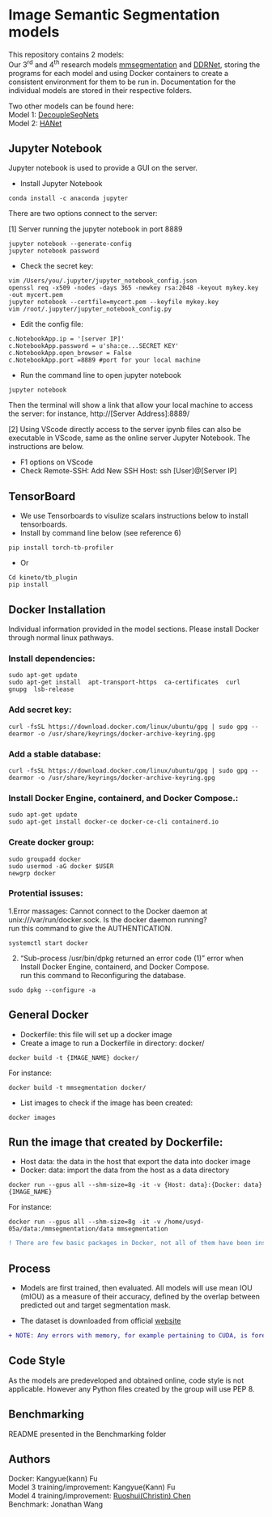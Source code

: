 # Image Semantic Segmentation models
This repository contains 2 models:  
Our 3<sup>rd</sup> and 4<sup>th</sup> research models [mmsegmentation](https://github.com/Ilite-Kiriya/semantic-models/tree/main/mmsegmentation) 
and [DDRNet](https://github.com/Ilite-Kiriya/semantic-models/tree/main/m4_DDRNet), storing the programs for 
each model and using Docker containers to create a consistent environment for them to be run in. Documentation for the individual 
models are stored in their respective folders.   

Two other models can be found here:  
Model 1: [DecoupleSegNets](https://bitbucket.org/kiriyachristin/comp3888_th16_03_repom1/src/master/)  
Model 2: [HANet](https://bitbucket.org/abstractblaze/hanet/src/master/)  

## Jupyter Notebook
Jupyter notebook is used to provide a GUI on the server.
- Install Jupyter Notebook
```
conda install -c anaconda jupyter
```

There are two options connect to the server:

[1] Server running the jupyter notebook in port 8889
```
jupyter notebook --generate-config
jupyter notebook password
```
- Check the secret key:
```
vim /Users/you/.jupyter/jupyter_notebook_config.json
openssl req -x509 -nodes -days 365 -newkey rsa:2048 -keyout mykey.key -out mycert.pem
jupyter notebook --certfile=mycert.pem --keyfile mykey.key
vim /root/.jupyter/jupyter_notebook_config.py
```

- Edit the config file:
```
c.NotebookApp.ip = '[server IP]'
c.NotebookApp.password = u'sha:ce...SECRET KEY'
c.NotebookApp.open_browser = False
c.NotebookApp.port =8889 #port for your local machine
```

- Run the command line to open jupyter notebook
```
jupyter notebook
```
Then the terminal will show a link that allow your local machine to access the server: for instance,  http://[Server Address]:8889/

[2]  Using VScode directly access to the server
ipynb files can also be executable in VScode, same as the online server Jupyter Notebook. The instructions are below.
- F1 options on VScode
- Check Remote-SSH: Add New SSH Host: ssh [User]@[Server IP]

## TensorBoard
- We use Tensorboards to visulize scalars instructions below to install tensorboards.
- Install by command line below (see reference 6)
```
pip install torch-tb-profiler
```
- Or
  
```git clone https://github.com/pytorch/kineto.git
Cd kineto/tb_plugin
pip install
```

## Docker Installation
Individual information provided in the model sections. Please install Docker through normal linux pathways.

### Install dependencies:
```
sudo apt-get update
sudo apt-get install  apt-transport-https  ca-certificates  curl  gnupg  lsb-release
```
### Add secret key:
```
curl -fsSL https://download.docker.com/linux/ubuntu/gpg | sudo gpg --dearmor -o /usr/share/keyrings/docker-archive-keyring.gpg
```
### Add a stable database:
```
curl -fsSL https://download.docker.com/linux/ubuntu/gpg | sudo gpg --dearmor -o /usr/share/keyrings/docker-archive-keyring.gpg
```
### Install Docker Engine, containerd, and Docker Compose.:
```
sudo apt-get update
sudo apt-get install docker-ce docker-ce-cli containerd.io
```
### Create docker group:
```
sudo groupadd docker
sudo usermod -aG docker $USER
newgrp docker 
```
### Protential issuses:

1.Error massages: Cannot connect to the Docker daemon at unix:///var/run/docker.sock. Is the docker daemon running?  
run this command to give the AUTHENTICATION.  
```
systemctl start docker
```

2. “Sub-process /usr/bin/dpkg returned an error code (1)” error when Install Docker Engine, containerd, and Docker Compose.  
run this command to Reconfiguring the database.  
```
sudo dpkg --configure -a
```

## General Docker
- Dockerfile: this file will set up a docker image  
- Create a image to run a Dockerfile in directory: docker/  
```
docker build -t {IMAGE_NAME} docker/
```  
For instance:  
```
docker build -t mmsegmentation docker/
```  

- List images to check if the image has been created:
```
docker images
```

## Run the image that created by Dockerfile:
- Host data: the data in the host that export the data into docker image
- Docker: data: import the data from the host as a data directory

```
docker run --gpus all --shm-size=8g -it -v {Host: data}:{Docker: data} {IMAGE_NAME}
```
For instance:
```
docker run --gpus all --shm-size=8g -it -v /home/usyd-05a/data:/mmsegmentation/data mmsegmentation
```  

```diff
! There are few basic packages in Docker, not all of them have been installed. This means you may need to install some packages in the container.
```  

## Process
- Models are first trained, then evaluated. All models will use mean IOU (mIOU) as a measure of their accuracy, defined by the overlap between predicted out and target segmentation mask. 

- The dataset is downloaded from official [website](https://www.cityscapes-dataset.com/)
```diff
+ NOTE: Any errors with memory, for example pertaining to CUDA, is foremostly likely due to insufficient computing resources on the server. Please try again when there is little usage to see if the issue is resolved.
```

## Code Style
As the models are predeveloped and obtained online, code style is not applicable. However any Python files created by the group will use PEP 8.

## Benchmarking

README presented in the Benchmarking folder

## Authors
Docker: Kangyue(kann) Fu  
Model 3 training/improvement: Kangyue(Kann) Fu  
Model 4 training/improvement: [Ruoshui(Christin) Chen](https://github.com/ChristinChen233)  
Benchmark: Jonathan Wang  
